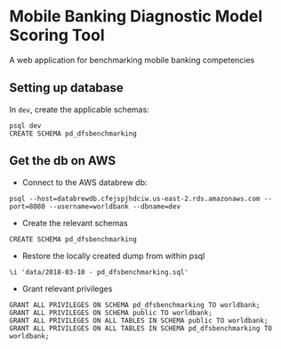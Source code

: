 # Mobile Banking Diagnostic Model Scoring Tool

A web application for benchmarking mobile banking competencies

## Setting up database

In `dev`, create the applicable schemas:

```
psql dev
CREATE SCHEMA pd_dfsbenchmarking
```

## Get the db on AWS

- Connect to the AWS databrew db:

```
psql --host=databrewdb.cfejspjhdciw.us-east-2.rds.amazonaws.com --port=8080 --username=worldbank --dbname=dev 
```

- Create the relevant schemas

```
CREATE SCHEMA pd_dfsbenchmarking
```

- Restore the locally created dump from within psql
``` 
\i 'data/2018-03-10 - pd_dfsbenchmarking.sql'
```

- Grant relevant privileges
```
GRANT ALL PRIVILEGES ON SCHEMA pd_dfsbenchmarking TO worldbank;
GRANT ALL PRIVILEGES ON SCHEMA public TO worldbank;
GRANT ALL PRIVILEGES ON ALL TABLES IN SCHEMA public TO worldbank;
GRANT ALL PRIVILEGES ON ALL TABLES IN SCHEMA pd_dfsbenchmarking TO worldbank;
```